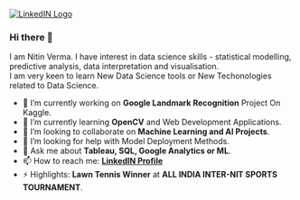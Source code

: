[![LinkedIN Logo](https://images.app.goo.gl/HU2cxLN7B4Xpi5TE6)](https://www.linkedin.com/in/nitin-verma-a651951a9)
### Hi there 👋
I am Nitin Verma. I have interest in data science skills - statistical modelling, predictive analysis, data interpretation and visualisation.  
I am very keen to learn New Data Science tools or New Techonologies related to Data Science. 

- 🔭 I’m currently working on **Google Landmark Recognition** Project On Kaggle.
- 🌱 I’m currently learning **OpenCV** and Web Development Applications.
- 👯 I’m looking to collaborate on **Machine Learning and AI Projects**.
- 🤔 I’m looking for help with Model Deployment Methods.
- 💬 Ask me about **Tableau, SQL, Google Analytics or ML**. 
- 📫 How to reach me: **[LinkedIN Profile](https://www.linkedin.com/in/nitin-verma-a651951a9)**
- ⚡ Highlights: **Lawn Tennis Winner** at **ALL INDIA INTER-NIT SPORTS TOURNAMENT**.
